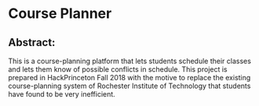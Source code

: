 # Course Planner

## Abstract:
This is a course-planning platform that lets students schedule their classes and lets them know of possible conflicts in schedule. This project is prepared in HackPrinceton Fall 2018 with the motive to replace the existing course-planning  system of Rochester Institute of Technology that students have found to be very inefficient. 

